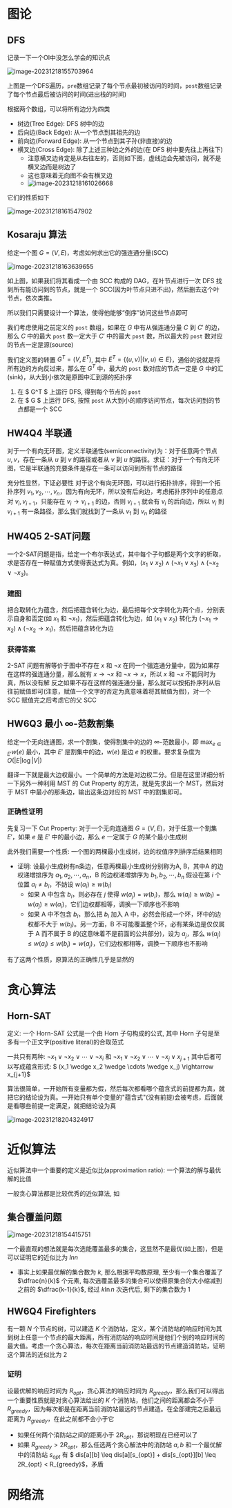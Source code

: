 # 图论

## DFS

记录一下一个OI中没怎么学会的知识点

![image-20231218155703964](https://img2023.cnblogs.com/blog/1892247/202312/1892247-20231218155705406-1914298355.png)

上图是一个DFS遍历，`pre`数组记录了每个节点最初被访问的时间，`post`数组记录了每个节点最后被访问的时间(进出栈的时间)

根据两个数组，可以将所有边分为四类
- 树边(Tree Edge): DFS 树中的边
- 后向边(Back Edge): 从一个节点到其祖先的边
- 前向边(Forward Edge): 从一个节点到其子孙(非直接)的边
- 横叉边(Cross Edge): 除了上述三种边之外的边(在 DFS 树中要先往上再往下)
  - 注意横叉边肯定是从右往左的，否则如下图，虚线边会先被访问，就不是横叉边而是树边了
  - 这也意味着无向图不会有横叉边
  - ![image-20231218161026668](https://img2023.cnblogs.com/blog/1892247/202312/1892247-20231218161041667-2075725473.png)

它们的性质如下

![image-20231218161547902](https://img2023.cnblogs.com/blog/1892247/202312/1892247-20231218161549249-2117146904.png)

## Kosaraju 算法

给定一个图 $G = (V, E)$，考虑如何求出它的强连通分量(SCC)

![image-20231218163639655](https://img2023.cnblogs.com/blog/1892247/202312/1892247-20231218163641158-650987202.png)

如上图，如果我们将其看成一个由 SCC 构成的 DAG，在叶节点进行一次 DFS 找到所有能访问到的节点，就是一个 SCC(因为叶节点只进不出)，然后删去这个叶节点，依次类推。

所以我们只需要设计一个算法，使得他能够“倒序”访问这些节点即可

我们考虑使用之前定义的 `post` 数组，如果在 $G$ 中有从强连通分量 $C$ 到 $C'$ 的边，那么 $C$ 中的最大 `post` 数一定大于 $C'$ 中的最大 `post` 数，所以最大的 `post` 数对应的节点一定是源(source)

我们定义图的转置 $G^T = (V, E^T)$, 其中 $E^T = \{(u, v) | (v, u) \in E\}$，通俗的说就是将所有边的方向反过来，那么在 $G^T$ 中，最大的 `post` 数对应的节点一定是 $G$ 中的汇(sink)，从大到小依次是原图中汇到源的拓扑序

1. 在 $ G^T $ 上运行 DFS, 得到每个节点的 `post` 
2. 在 $ G $ 上运行 DFS, 按照 `post` 从大到小的顺序访问节点，每次访问到的节点都是一个 SCC



## HW4Q4 半联通

对于一个有向无环图，定义半联通性(semiconnectivity)为：对于任意两个节点 $u, v$，存在一条从 $u$ 到 $v$ 的路径或者从 $v$ 到 $u$ 的路径。求证：对于一个有向无环图，它是半联通的充要条件是存在一条可以访问到所有节点的路径

充分性显然，下证必要性
对于这个有向无环图，可以进行拓扑排序，得到一个拓扑序列 $v_1, v_2, \cdots, v_n$，因为有向无环，所以没有后向边，考虑拓扑序列中的任意点对 $v_i, v_{i+1}$，只能存在 $v_i \rightarrow v_{i+1}$ 的边，否则 $v_{i+1}$ 就会有 $v_i$ 的后向边，所以 $v_i$ 到 $v_{i+1}$ 有一条路径，那么我们就找到了一条从 $v_1$ 到 $v_n$ 的路径

## HW4Q5 2-SAT问题

一个2-SAT问题是指，给定一个布尔表达式，其中每个子句都是两个文字的析取，求是否存在一种赋值方式使得表达式为真。例如，$(x_1 \vee x_2) \wedge (\neg x_1 \vee x_3) \wedge (\neg x_2 \vee \neg x_3)$。

### 建图
把合取转化为蕴含，然后把蕴含转化为边，最后把每个文字转化为两个点，分别表示自身和否定(如 $x_1$ 和 $\neg x_1$)，然后把蕴含转化为边，如 $(x_1 \vee x_2)$ 转化为 $(\neg x_1 \rightarrow x_2) \wedge (\neg x_2 \rightarrow x_1)$，然后把蕴含转化为边

### 获得答案
2-SAT 问题有解等价于图中不存在 $x$ 和 $\neg x$ 在同一个强连通分量中，因为如果存在这样的强连通分量，那么就有 $x \rightarrow \neg x$ 和 $\neg x \rightarrow x$，所以 $x$ 和 $\neg x$ 不能同时为真，所以没有解
反之如果不存在这样的强连通分量，那么就可以按拓扑序列从后往前赋值即可(注意，赋值一个文字的否定为真意味着将其赋值为假)，对一个 SCC 赋值完之后考虑它的父 SCC

## HW6Q3 最小 $\infty$-范数割集
给定一个无向连通图，求一个割集，使得割集中的边的 $\infty$-范数最小，即 $\max_{e \in E'} w(e)$ 最小，其中 $E'$ 是割集中的边，$w(e)$ 是边 $e$ 的权重。要求复杂度为 $O(|E| \log |V|)$

翻译一下就是最大边权最小。一个简单的方法是对边权二分。但是在这里详细分析一下另外一种利用 MST 的 Cut Property 的方法，就是先求出一个 MST，然后对于 MST 中最小的那条边，输出这条边对应的 MST 中的割集即可。

### 正确性证明

先复习一下 Cut Property: 对于一个无向连通图 $G = (V, E)$，对于任意一个割集 $E'$，如果 $e$ 是 $E'$ 中的最小边，那么 $e$ 一定属于 $G$ 的某个最小生成树

此外我们需要一个性质: 一个图的两棵最小生成树，边的权值序列排序后结果相同
- 证明: 设最小生成树有n条边，任意两棵最小生成树分别称为A, B，其中A 的边权递增排序为 $a_1, a_2, \cdots, a_n$，B 的边权递增排序为 $b_1, b_2, \cdots, b_n$
  假设在第 $i$ 个位置 $a_i \neq b_i$，不妨设 $w(a_i) \geq w(b_i)$
    - 如果 A 中包含 $b_i$，则必存在 $j$ 使得 $w(a_j) = w(b_i)$，那么 $w(a_i) \geq w(b_i) = w(a_j) \geq w(a_i)$，它们边权都相等，调换一下顺序也不影响
    - 如果 A 中不包含 $b_i$，那么把 $b_i$ 加入 A 中，必然会形成一个环，环中的边权都不大于 $w(b_i)$。另一方面，B 不可能覆盖整个环，必有某条边是仅仅属于 A 而不属于 B 的(这意味着不是前面的公共部分)，设为 $a_j$，那么 $w(a_j) \leq w(a_i) \leq w(b_i) = w(a_j)$，它们边权都相等，调换一下顺序也不影响

有了这两个性质，原算法的正确性几乎是显然的
# 贪心算法

## Horn-SAT
定义: 一个 Horn-SAT 公式是一个由 Horn 子句构成的公式, 其中 Horn 子句是至多有一个正文字(positive literal)的合取范式

一共只有两种: $\neg x_1 \vee \neg x_2 \vee \cdots \vee \neg x_i$ 和 $\neg x_1 \vee \neg x_2 \vee \cdots \vee \neg x_j \vee x_{j+1}$
其中后者可以写成蕴含形式: $  (x_1 \wedge x_2 \wedge \cdots \wedge x_j) \rightarrow x_{j+1}$

算法很简单，一开始所有变量都为假，然后每次都看哪个蕴含式的前提都为真，就把它的结论设为真。一开始只有单个变量的"蕴含式"(没有前提)会被考虑，后面就是看哪些前提一定满足，就把结论设为真

![image-20231218204324917](https://img2023.cnblogs.com/blog/1892247/202312/1892247-20231218204326528-1398759813.png)


# 近似算法

近似算法中一个重要的定义是近似比(approximation ratio): 一个算法的解与最优解的比值

一般贪心算法都是比较优秀的近似算法, 如

## 集合覆盖问题

![image-20231218154415751](https://img2023.cnblogs.com/blog/1892247/202312/1892247-20231218154417241-926185083.png)

一个最直观的想法就是每次选能覆盖最多的集合，这显然不是最优(如上图)，但是可以证明它的近似比为 $ln n$

- 事实上如果最优解的集合数为 $k$, 那么根据平均数原理, 至少有一个集合覆盖了 $\dfrac{n}{k}$ 个元素, 每次选覆盖最多的集合可以使得原集合的大小缩减到之前的 $\dfrac{k-1}{k}$, 经过 $k \ln n$ 次迭代后, 剩下的集合数为 $1$

## HW6Q4 Firefighters

有一颗 $N$ 个节点的树，可以建造 $K$ 个消防站，定义，某个消防站的响应时间为其到树上任意一个节点的最大距离，所有消防站的响应时间是他们个别的响应时间的最大值。考虑一个贪心算法，每次在距离当前消防站最远的节点建造消防站，证明这个算法的近似比为 $2$

### 证明

设最优解的响应时间为 $R_{opt}$，贪心算法的响应时间为 $R_{greedy}$，那么我们可以得出一个重要性质就是对贪心算法给出的 $K$ 个消防站，他们之间的距离都会不小于 $R_{greedy}$，因为每次都是在距离当前消防站最远的节点建造。在全部建完之后最远距离为 $R_{greedy}$，在此之前都不会小于它

- 如果任何两个消防站之间的距离小于 $2R_{opt}$，那说明现在已经可以了
- 如果 $R_{greedy} > 2R_{opt}$，那么任选两个贪心解法中的消防站 $a,b$ 和一个最优解中的消防站 $s_{opt}$ 有 $ dis[a][b] \leq dis[a][s_{opt}] + dis[s_{opt}][b] \leq 2R_{opt} < R_{greedy}$，矛盾

# 网络流
